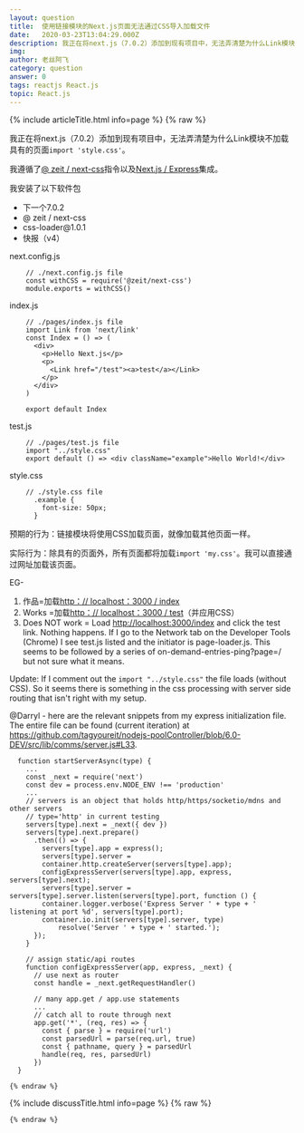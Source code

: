 ```yaml
---
layout: question
title:  使用链接模块的Next.js页面无法通过CSS导入加载文件
date:   2020-03-23T13:04:29.000Z
description: 我正在将next.js（7.0.2）添加到现有项目中，无法弄清楚为什么Link模块不加载具有的页面import 'style.css'。我遵循了\` z...
img: 
author: 老丝阿飞
category: question
answer: 0
tags: reactjs React.js
topic: React.js
---
```

<div class="article-root">
  <div class="article">
    {% include articleTitle.html info=page %}
    {% raw %}
    <div class="article-content"><p><font style="vertical-align: inherit;"><font style="vertical-align: inherit;">我正在将next.js（7.0.2）添加到现有项目中，无法弄清楚为什么Link模块不加载具有的页面</font></font><code>import 'style.css'</code><font style="vertical-align: inherit;"><font style="vertical-align: inherit;">。</font></font></p>

<p><font style="vertical-align: inherit;"><font style="vertical-align: inherit;">我遵循了</font></font><a href="https://github.com/zeit/next-plugins/tree/master/packages/next-css" rel="noreferrer"><font style="vertical-align: inherit;"><font style="vertical-align: inherit;">@ zeit / next-css</font></font></a><font style="vertical-align: inherit;"><font style="vertical-align: inherit;">指令以及</font></font><a href="https://nextjs.org/learn/basics/server-side-support-for-clean-urls/create-a-custom-server" rel="noreferrer"><font style="vertical-align: inherit;"><font style="vertical-align: inherit;">Next.js / Express</font></font></a><font style="vertical-align: inherit;"><font style="vertical-align: inherit;">集成。</font></font></p>

<p><font style="vertical-align: inherit;"><font style="vertical-align: inherit;">我安装了以下软件包</font></font></p>

<ul>
<li><font style="vertical-align: inherit;"><font style="vertical-align: inherit;">下一个7.0.2</font></font></li>
<li><font style="vertical-align: inherit;"><font style="vertical-align: inherit;">@ zeit / next-css </font></font></li>
<li><font style="vertical-align: inherit;"><font style="vertical-align: inherit;">css-loader@1.0.1</font></font></li>
<li><font style="vertical-align: inherit;"><font style="vertical-align: inherit;">快报（v4）</font></font></li>
</ul>

<p><font style="vertical-align: inherit;"><font style="vertical-align: inherit;">next.config.js</font></font></p>

<pre><code>    // ./next.config.js file<font></font>
    const withCSS = require('@zeit/next-css')<font></font>
    module.exports = withCSS() <font></font>
</code></pre>

<p><font style="vertical-align: inherit;"><font style="vertical-align: inherit;">index.js</font></font></p>

<pre><code>    // ./pages/index.js file<font></font>
    import Link from 'next/link'<font></font>
    const Index = () =&gt; (<font></font>
      &lt;div&gt;<font></font>
        &lt;p&gt;Hello Next.js&lt;/p&gt;<font></font>
        &lt;p&gt;<font></font>
          &lt;Link href="/test"&gt;&lt;a&gt;test&lt;/a&gt;&lt;/Link&gt;<font></font>
        &lt;/p&gt;<font></font>
      &lt;/div&gt;<font></font>
    )<font></font>
<font></font>
    export default Index<font></font>
</code></pre>

<p><font style="vertical-align: inherit;"><font style="vertical-align: inherit;">test.js</font></font></p>

<pre><code>    // ./pages/test.js file<font></font>
    import "../style.css"<font></font>
    export default () =&gt; &lt;div className="example"&gt;Hello World!&lt;/div&gt;<font></font>
</code></pre>

<p><font style="vertical-align: inherit;"><font style="vertical-align: inherit;">style.css </font></font></p>

<pre><code>    // ./style.css file<font></font>
      .example {<font></font>
        font-size: 50px;<font></font>
      }<font></font>
</code></pre>

<p><font style="vertical-align: inherit;"><font style="vertical-align: inherit;">预期的行为：链接模块将使用CSS加载页面，就像加载其他页面一样。</font></font></p>

<p><font style="vertical-align: inherit;"><font style="vertical-align: inherit;">实际行为：除具有的页面外，所有页面都将加载</font></font><code>import 'my.css'</code><font style="vertical-align: inherit;"><font style="vertical-align: inherit;">。</font><font style="vertical-align: inherit;">我可以直接通过网址加载该页面。</font></font></p>

<p><font style="vertical-align: inherit;"><font style="vertical-align: inherit;">EG- </font></font></p>

<ol>
<li><font style="vertical-align: inherit;"><font style="vertical-align: inherit;">作品=加载</font></font><a href="http://localhost:3000/index" rel="noreferrer"><font style="vertical-align: inherit;"><font style="vertical-align: inherit;">http：// localhost：3000 / index</font></font></a></li>
<li><font style="vertical-align: inherit;"><font style="vertical-align: inherit;">Works =加载</font></font><a href="http://localhost:3000/test" rel="noreferrer"><font style="vertical-align: inherit;"><font style="vertical-align: inherit;">http：// localhost：3000 / test</font></font></a><font style="vertical-align: inherit;"><font style="vertical-align: inherit;">（并应用CSS）</font></font></li>
<li>Does NOT work = Load <a href="http://localhost:3000/index" rel="noreferrer">http://localhost:3000/index</a> and click the test link.  Nothing happens.  If I go to the Network tab on the Developer Tools (Chrome) I see test.js listed and the initiator is page-loader.js. This seems to be followed by a series of on-demand-entries-ping?page=/ but not sure what it means.</li>
</ol>

<p>Update: If I comment out the <code>import "../style.css"</code> the file loads (without CSS).  So it seems there is something in the css processing with server side routing that isn't right with my setup.</p>

<p>@Darryl - here are the relevant snippets from my express initialization file.  The entire file can be found (current iteration) at <a href="https://github.com/tagyoureit/nodejs-poolController/blob/6.0-DEV/src/lib/comms/server.js#L33" rel="noreferrer">https://github.com/tagyoureit/nodejs-poolController/blob/6.0-DEV/src/lib/comms/server.js#L33</a>.</p>

<pre><code>  function startServerAsync(type) {<font></font>
    ...<font></font>
    const _next = require('next')<font></font>
    const dev = process.env.NODE_ENV !== 'production'<font></font>
    ...<font></font>
    // servers is an object that holds http/https/socketio/mdns and other servers<font></font>
    // type='http' in current testing<font></font>
    servers[type].next = _next({ dev }) <font></font>
    servers[type].next.prepare()<font></font>
      .then(() =&gt; {<font></font>
        servers[type].app = express();<font></font>
        servers[type].server = <font></font>
        container.http.createServer(servers[type].app);<font></font>
        configExpressServer(servers[type].app, express, servers[type].next);<font></font>
        servers[type].server = servers[type].server.listen(servers[type].port, function () {<font></font>
        container.logger.verbose('Express Server ' + type + ' listening at port %d', servers[type].port);<font></font>
        container.io.init(servers[type].server, type)<font></font>
            resolve('Server ' + type + ' started.');<font></font>
      });<font></font>
    }<font></font>
<font></font>
    // assign static/api routes<font></font>
    function configExpressServer(app, express, _next) {<font></font>
      // use next as router<font></font>
      const handle = _next.getRequestHandler()<font></font>
<font></font>
      // many app.get / app.use statements<font></font>
      ...<font></font>
      // catch all to route through next<font></font>
      app.get('*', (req, res) =&gt; {<font></font>
        const { parse } = require('url')<font></font>
        const parsedUrl = parse(req.url, true)<font></font>
        const { pathname, query } = parsedUrl<font></font>
        handle(req, res, parsedUrl)<font></font>
      })<font></font>
  }<font></font>
</code></pre></div>
    {% endraw %}
  </div>

  <div class="discuss-wrapper">
    {% include discussTitle.html info=page %}
    {% raw %}
    
    {% endraw %}
  </div>
<div>
